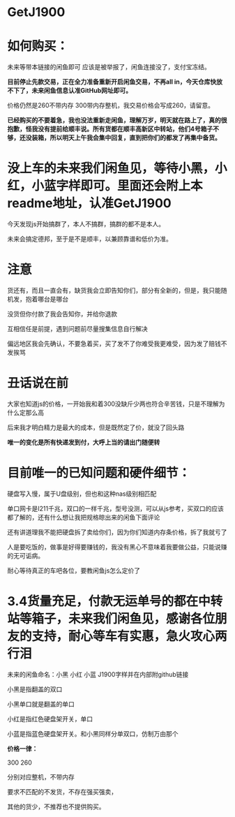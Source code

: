 # GetJ1900

# 如何购买：

未来等带本链接的闲鱼即可 应该是被举报了，闲鱼连接没了，支付宝冻结。

**目前停止先款交易，正在全力准备重新开启闲鱼交易，不再all in，今天仓库快放不下了，未来闲鱼信息认准GitHub网址即可。**

价格仍然是260不带内存 300带内存整机，我交易价格会写成260，请留意。

**已经购买的不要着急，我也没法重新走闲鱼，理解万岁，明天就在路上了，真的很抱歉，怪我没有提前给顺丰说。所有货都在顺丰高新区中转站，他们4号箱子不够，还没装箱，所以明天上午我会集中回复，直到把你们的都发了再集中备货。**


# 没上车的未来我们闲鱼见，等待小黑，小红，小蓝字样即可。里面还会附上本readme地址，认准GetJ1900

今天发现js开始搞群了，本人不搞群，搞群的都不是本人。

未来会搞定德邦，至于是不是顺丰，以兼顾靠谱和低价为准。


# 注意

货还有，而且一直会有，缺货我会立即告知你们，部分有全新的，但是，我只能随机发，抱着哪台是哪台

没货但你付款了我会告知你，并给你退款

互相信任是前提，遇到问题前尽量搜集信息自行解决

偏远地区我会先确认，不要急着买，买了发不了你难受我更难受，因为发了赔钱不发挨骂


# 丑话说在前

大家也知道js的价格，一开始我和着300没缺斤少两也符合辛苦钱，只是不理解为什么定那么高

后来我才明白精力是最大的成本，但是既然定了价，就没了回头路

**唯一的变化是所有快递发到付，大呼上当的请出门随便转**


# 目前唯一的已知问题和硬件细节：

硬盘写入慢，属于U盘级别，但也和这种nas级别相匹配

单口网卡是I211千兆，双口的一样千兆，型号没测，可以从js参考，买双口的应该都了解的，还有什么想让我把规格晾出来的闲鱼下面评论

还有讲道理我不能把硬盘拆了卖给你们，因为你们知道内存条价格，拆了我就亏了

人是要吃饭的，做事是好得要赚钱的，我没有黑心不意味着我要做公益，只能说赚的无可诟病。


耐心等待真正的车吧各位，要教闲鱼js怎么定价了


# 3.4货量充足，付款无运单号的都在中转站等箱子，未来我们闲鱼见，感谢各位朋友的支持，耐心等车有实惠，急火攻心两行泪

未来的闲鱼命名：小黑 小红 小蓝 J1900字样并在内部附github链接

小黑是指翻盖的双口

小黑单口就是翻盖的单口

小红是指红色硬盘架开关，单口

小蓝是指蓝色硬盘架开关。和小黑同样分单双口，仿制万由那个

**价格一律：**

300 260

分别对应整机，不带内存

要求不匹配的不发货，不存在强买强卖，

其他的货少，不推荐也不提供购买。
